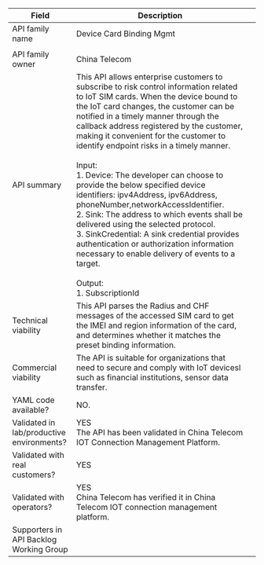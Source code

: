 | **Field**                                 | Description                                                                                                                                                                                                                                                                                                                                                                                                                                                                                                                                                                                                                                                                                                                                                                                                                                                               |     |
| ----------------------------------------- | ------------------------------------------------------------------------------------------------------------------------------------------------------------------------------------------------------------------------------------------------------------------------------------------------------------------------------------------------------------------------------------------------------------------------------------------------------------------------------------------------------------------------------------------------------------------------------------------------------------------------------------------------------------------------------------------------------------------------------------------------------------------------------------------------------------------------------------------------------------------------- | --- |
| API family name                           | Device Card Binding Mgmt
                                                                                                                                                                                                                                                                                                                                                                                                                                                                                                                                                                                                                                                                                                                                                                                                                                     |     |
| API family owner                          | China Telecom                                                                                                                                                                                                                                                                                                                                                                                                                                                                                                                                                                                                                                                                                                                                                                                                                                                             |     |
| API summary                               | This API allows enterprise customers to subscribe to risk control information related to IoT SIM cards. When the device bound to the IoT card changes, the customer can be notified in a timely manner through the callback address registered by the customer, making it convenient for the customer to identify endpoint risks in a timely manner.<br><br>Input:<br>1. Device: The developer can choose to provide the below specified device identifiers: ipv4Address, ipv6Address, phoneNumber,networkAccessIdentifier.<br>2. Sink: The address to which events shall be delivered using the selected protocol.<br>3. SinkCredential: A sink credential provides authentication or authorization information necessary to enable delivery of events to a target.<br><br>Output:<br>1. SubscriptionId |     |
| Technical viability                       | This API parses the Radius and CHF messages of the accessed SIM card to get the IMEI and region information of the card, and determines whether it matches the preset binding information.                                                                                                                                                                                                                                                                                                                                                                                                                                                                                                                                                                                                                                                                                |     |
| Commercial viability                      | The API is suitable for organizations that need to secure and comply with IoT devicesl such as financial institutions, sensor data transfer.                                                                                                                                                                                                                                                                                                                                                                                                                                                                                                                                                                                                                                                                                                                              |     |
| YAML code available?                      | NO.                                                                                                                                                                                                                                                                                                                                                                                                                                                                                                                                                                                                                                                                                                                                                                                                                                                                       |     |
| Validated in lab/productive environments? | YES<br>The API has been validated in China Telecom IOT Connection Management Platform.                                                                                                                                                                                                                                                                                                                                                                                                                                                                                                                                                                                                                                                                                                                                                                                    |     |
| Validated with real customers?            | YES                                                                                                                                                                                                                                                                                                                                                                                                                                                                                                                                                                                                                                                                                                                                                                                                                                                                       |     |
| Validated with operators?                 | YES<br>China Telecom has verified it in China Telecom IOT connection management platform.                                                                                                                                                                                                                                                                                                                                                                                                                                                                                                                                                                                                                                                                                                                                                                                 |     |
| Supporters in API Backlog Working Group   |                                                                                                                                                                                                                                                                                                                                                                                                                                                                                                                                                                                                                                                                                                                                                                                                                                                                           |     |
